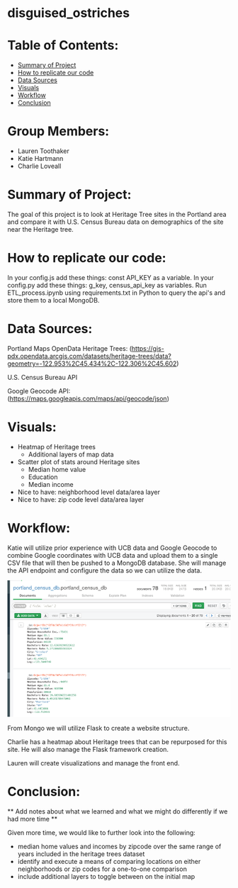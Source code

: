 # disguised_ostriches

Table of Contents:
=======
- [Summary of Project](#summary-of-project)
- [How to replicate our code](#how-to-replicate-our-code)
- [Data Sources](#data-sources)
- [Visuals](#visuals)
- [Workflow](#workflow)
- [Conclusion](#conclusion)

Group Members:
=======
- Lauren Toothaker
- Katie Hartmann
- Charlie Loveall

Summary of Project:
==========
The goal of this project is to look at Heritage Tree sites in the Portland area
and compare it with U.S. Census Bureau data on demographics of the site near
the Heritage tree.

How to replicate our code:
=======
In your config.js add these things: const API_KEY as a variable.
In your config.py add these things: g_key, census_api_key as variables.
Run ETL_process.ipynb using requirements.txt in Python to query the api's and
store them to a local MongoDB. 

Data Sources:
=========

Portland Maps OpenData Heritage Trees:
(https://gis-pdx.opendata.arcgis.com/datasets/heritage-trees/data?geometry=-122.953%2C45.434%2C-122.306%2C45.602)

U.S. Census Bureau API

Google Geocode API:
(https://maps.googleapis.com/maps/api/geocode/json)


Visuals:
=======
- Heatmap of Heritage trees
    - Additional layers of map data
- Scatter plot of stats around Heritage sites
    - Median home value
    - Education
    - Median income
- Nice to have: neighborhood level data/area layer
- Nice to have: zip code level data/area layer

Workflow:
========
Katie will utilize prior experience with UCB data and Google Geocode to combine
Google coordinates with UCB data and upload them to a single CSV file that will
then be pushed to a MongoDB database. She will manage the API endpoint and
configure the data so we can utilize the data.

![Screenshot of MongoDB](static/images/MongoDB.png)

From Mongo we will utilize Flask to create a website structure.

Charlie has a heatmap about Heritage trees that can be repurposed for this site.
He will also manage the Flask framework creation.

Lauren will create visualizations and manage the front end.

Conclusion:
========
** Add notes about what we learned and what we might do differently if we had more time **

Given more time, we would like to further look into the following:
- median home values and incomes by zipcode over the same range of years included in the heritage trees dataset
- identify and execute a means of comparing locations on either neighborhoods or zip codes for a one-to-one comparison
- include additional layers to toggle between on the initial map